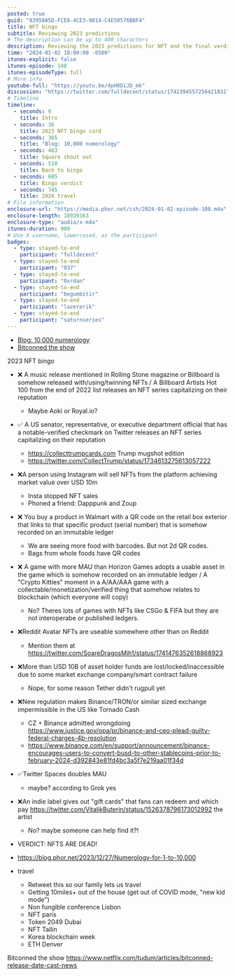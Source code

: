 ```yaml
---
posted: true
guid: "83958A5D-FCE8-4CE3-9814-C4E50576BBF4"
title: NFT bingo
subtitle: Reviewing 2023 predictions
# The description can be up to 400 characters
description: Reviewing the 2023 predictions for NFT and the final verdicts on the bingo card. Also looking at travel plans for the upcoming year.
time: "2024-01-02 18:00:00 -0500"
itunes-explicit: false
itunes-episode: 108
itunes-episodeType: full
# More info
youtube-full: "https://youtu.be/4pH8DiJD_mk"
discussion: "https://twitter.com/fulldecent/status/1742394557256421831"
# Timeline
timeline:
  - seconds: 0
    title: Intro
  - seconds: 36
    title: 2023 NFT bingo card
  - seconds: 365
    title: "Blog: 10,000 numerology"
  - seconds: 483
    title: Square shout out
  - seconds: 510
    title: Back to bingo
  - seconds: 685
    title: Bingo verdict
  - seconds: 745
    title: 2024 travel
# File information
enclosure-url: "https://media.phor.net/csh/2024-01-02-episode-108.m4a"
enclosure-length: 18939163
enclosure-type: "audio/x-m4a"
itunes-duration: 909
# Use X username, lowercased, as the participant
badges:
  - type: stayed-to-end
    participant: "fulldecent"
  - type: stayed-to-end
    participant: "037"
  - type: stayed-to-end
    participant: "0xrdan"
  - type: stayed-to-end
    participant: "begumbitir"
  - type: stayed-to-end
    participant: "lazererik"
  - type: stayed-to-end
    participant: "saturnseries"
---
```


- [Blog: 10,000 numerology](https://blog.phor.net/2023/12/27/Numerology-for-1-to-10,000)
- [Bitconned the show](https://www.netflix.com/tudum/articles/bitconned-release-date-cast-news)

<!--end of quick notes-->

2023 NFT bingo

- ❌ A music release mentioned in Rolling Stone magazine or Billboard is somehow released with/using/twinning NFTs / A Billboard Artists Hot 100 from the end of 2022 list releases an NFT series capitalizing on their reputation
  - Maybe Aoki or Royal.io?
- ✅ A US senator, representative, or executive department official that has a notable-verified checkmark on Twitter releases an NFT series capitalizing on their reputation
  - https://collecttrumpcards.com Trump mugshot edition
  - https://twitter.com/CollectTrump/status/1734613275613057222 
- ❌A person using Instagram will sell NFTs from the platform achieving market value over USD 10m
  - Insta stopped NFT sales
  - Phoned a friend: Dapppunk and Zoup
- ❌ You buy a product in Walmart with a QR code on the retail box exterior that links to that specific product (serial number) that is somehow recorded on an immutable ledger
  - We are seeing more food with barcodes. But not 2d QR codes.
  - Bags from whole foods have QR codes
- ❌ A game with more MAU than Horizon Games adopts a usable asset in the game which is somehow recorded on an immutable ledger / A "Crypto Kitties" moment in a A/AA/AAA game with a collectable/monetization/verified thing that somehow relates to blockchain (which everyone will copy)
  - No? Theres lots of games with NFTs like CSGo & FIFA but they are not interoperabe or published ledgers.
- ❌Reddit Avatar NFTs are useable somewhere other than on Reddit
  - Mention them at https://twitter.com/SoareDragosMih1/status/1741476352618868923 
- ❌More than USD 10B of asset holder funds are lost/locked/inaccessible due to some market exchange company/smart contract failure
  - Nope, for some reason Tether didn't rugpull yet
- ❌New regulation makes Binance/TRON/or similar sized exchange impermissible in the US like Tornado Cash
  - CZ + Binance admitted wrongdoing https://www.justice.gov/opa/pr/binance-and-ceo-plead-guilty-federal-charges-4b-resolution 
  - https://www.binance.com/en/support/announcement/binance-encourages-users-to-convert-busd-to-other-stablecoins-prior-to-february-2024-d392843e81fd4bc3a5f7e219aa01f34d 
- ✅Twitter Spaces doubles MAU
  - maybe? according to Grok yes
- ❌An indie label gives out "gift cards" that fans can redeem and which pay https://twitter.com/VitalikButerin/status/1526378796173012992 the artist
  - No? maybe someone can help find it?!

- VERDICT: NFTS ARE DEAD!
- https://blog.phor.net/2023/12/27/Numerology-for-1-to-10,000 
- travel
  - Retweet this so our family lets us travel
  - Getting 10miles+ out of the house (get out of COVID mode, "new kid mode")
  - Non fungible conference Lisbon
  - NFT paris
  - Token 2049 Dubai
  - NFT Tallin
  - Korea blockchain week
  - ETH Denver

Bitconned the show https://www.netflix.com/tudum/articles/bitconned-release-date-cast-news 